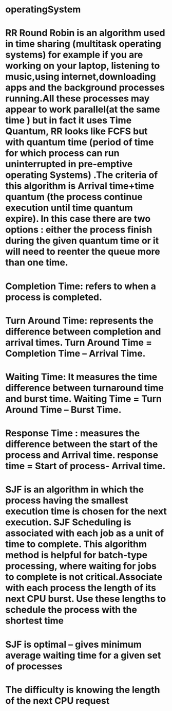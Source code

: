 # operatingSystem
# RR Round Robin is an algorithm used in time sharing (multitask operating systems) for example if you are working on your laptop, listening to music,using internet,downloading apps and the background processes running.All these processes may appear to work parallel(at the same time ) but in fact it uses Time Quantum, RR looks like FCFS but with quantum time (period of time for which process can run uninterrupted in pre-emptive operating Systems) .The criteria of this algorithm is Arrival time+time quantum (the process continue execution until time quantum expire). In this case there are two options : either the process finish during the given quantum time or it will need to reenter the queue more than one time. 
# Completion Time: refers to when a process is completed.
# Turn Around Time: represents the difference between completion and arrival times. Turn Around Time = Completion Time – Arrival Time.
# Waiting Time: It measures the time difference between turnaround time and burst time. Waiting Time = Turn Around Time – Burst Time.
# Response Time : measures the difference between the start of the process and Arrival time. response time = Start of process- Arrival time.
# SJF  is an algorithm in which the process having the smallest execution time is chosen for the next execution. SJF Scheduling is associated with each job as a unit of time to complete. This algorithm method is helpful for batch-type processing, where waiting for jobs to complete is not critical.Associate with each process the length of its next CPU burst.  Use these lengths to schedule the process with the shortest time
# SJF is optimal – gives minimum average waiting time for a given set of processes
# The difficulty is knowing the length of the next CPU request
